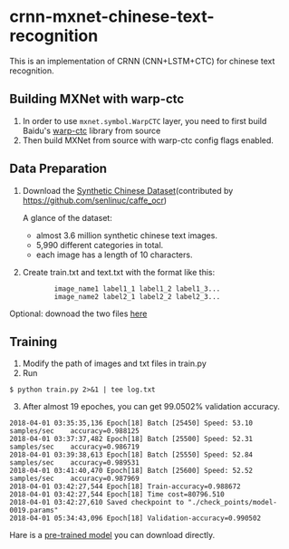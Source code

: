 # crnn-mxnet-chinese-text-recognition
This is an implementation of CRNN (CNN+LSTM+CTC) for chinese text recognition.

## Building MXNet with warp-ctc
1. In order to use `mxnet.symbol.WarpCTC` layer, you need to first build Baidu's [warp-ctc](https://github.com/baidu-research/warp-ctc) library from source 
2. Then build MXNet from source with warp-ctc config flags enabled.

## Data Preparation
1. Download the [Synthetic Chinese Dataset](https://pan.baidu.com/s/1dFda6R3)(contributed by https://github.com/senlinuc/caffe_ocr)

   A glance of the dataset: 
   * almost 3.6 million synthetic chinese text images.
   * 5,990 different categories in total.
   * each image has a length of 10 characters. 
   
2. Create train.txt and text.txt with the format like this:  
```
           image_name1 label1_1 label1_2 label1_3...
           image_name2 label2_1 label2_2 label2_3...
```
Optional: downoad the two files [here](https://pan.baidu.com/s/1xQ38TTUrxMytVp1VY6Y4Pg)

## Training
1. Modify the path of images and txt files in train.py 
2. Run
```
$ python train.py 2>&1 | tee log.txt
```
3. After almost 19 epoches, you can get 99.0502% validation accuracy.
```
2018-04-01 03:35:35,136 Epoch[18] Batch [25450]	Speed: 53.10 samples/sec	accuracy=0.988125
2018-04-01 03:37:37,482 Epoch[18] Batch [25500]	Speed: 52.31 samples/sec	accuracy=0.986719
2018-04-01 03:39:38,613 Epoch[18] Batch [25550]	Speed: 52.84 samples/sec	accuracy=0.989531
2018-04-01 03:41:40,470 Epoch[18] Batch [25600]	Speed: 52.52 samples/sec	accuracy=0.987969
2018-04-01 03:42:27,544 Epoch[18] Train-accuracy=0.988672
2018-04-01 03:42:27,544 Epoch[18] Time cost=80796.510
2018-04-01 03:42:27,610 Saved checkpoint to "./check_points/model-0019.params"
2018-04-01 05:34:43,096 Epoch[18] Validation-accuracy=0.990502
```
Hare is a [pre-trained model](https://pan.baidu.com/s/1iwOVZJxF-P14LemziisLwA) you can download directly.
